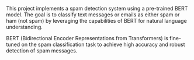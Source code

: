 This project implements a spam detection system using a pre-trained BERT model. The goal is to classify text messages or emails as either spam or ham (not spam) by leveraging the capabilities of BERT for natural language understanding.

BERT (Bidirectional Encoder Representations from Transformers) is fine-tuned on the spam classification task to achieve high accuracy and robust detection of spam messages.
